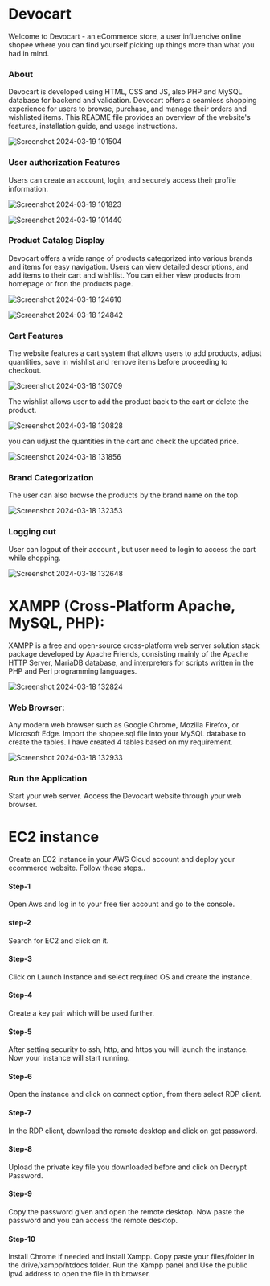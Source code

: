 # Devocart
Welcome to Devocart - an eCommerce store, a user influencive online shopee where you can find yourself picking up things more than what you had in mind.
### About
Devocart is developed using HTML, CSS and JS, also PHP and MySQL database for backend and validation. Devocart offers a seamless shopping experience for users to browse, purchase, and manage their orders and wishlisted items. This README file provides an overview of the website's features, installation guide, and usage instructions.

![Screenshot 2024-03-19 101504](https://github.com/yesaswinidevipendem/eCommerce-website/assets/99169709/5b085727-ac35-41d7-907e-d613a7ee0b97)

### User authorization Features
 Users can create an account, login, and securely access their profile information.
 
 ![Screenshot 2024-03-19 101823](https://github.com/yesaswinidevipendem/eCommerce-website/assets/99169709/572b4cb5-e178-40ee-8942-60fbf81edf92)

![Screenshot 2024-03-19 101440](https://github.com/yesaswinidevipendem/eCommerce-website/assets/99169709/67fec5a5-3600-4d7c-9f00-934acadc74f5)

### Product Catalog Display
Devocart offers a wide range of products categorized into various brands and items for easy navigation. Users can view detailed descriptions, and add items to their cart and wishlist.
You can either view products from homepage or fron the products page.

![Screenshot 2024-03-18 124610](https://github.com/yesaswinidevipendem/eCommerce-website/assets/99169709/243024e2-fca7-4657-a43c-aecd816e15b1)

![Screenshot 2024-03-18 124842](https://github.com/yesaswinidevipendem/eCommerce-website/assets/99169709/117eee29-9b1f-42d0-adf3-e634c0e98121)

### Cart Features
The website features a cart system that allows users to add products, adjust quantities, save in wishlist and remove items before proceeding to checkout.

![Screenshot 2024-03-18 130709](https://github.com/yesaswinidevipendem/eCommerce-website/assets/99169709/608a6860-eb55-420a-b10f-7a6c74b13e6e)

The wishlist allows user to add the product back to the cart or delete the product.

![Screenshot 2024-03-18 130828](https://github.com/yesaswinidevipendem/eCommerce-website/assets/99169709/f45888c1-2a96-4e9f-b9ea-6039ce38803c)

you can udjust the quantities in the cart and check the updated price.

![Screenshot 2024-03-18 131856](https://github.com/yesaswinidevipendem/eCommerce-website/assets/99169709/52d49fb9-2990-401a-a399-b5da4ad4a3e1)

### Brand Categorization
The user can also browse the products by the brand name on the top.

![Screenshot 2024-03-18 132353](https://github.com/yesaswinidevipendem/eCommerce-website/assets/99169709/5a4e3e73-59b1-4811-b6bb-f39307b9bf6f)

### Logging out
User can logout of their account , but user need to login to access the cart while shopping.

![Screenshot 2024-03-18 132648](https://github.com/yesaswinidevipendem/eCommerce-website/assets/99169709/ed099bef-3507-470f-90e5-90b0a6f4a868)

# XAMPP (Cross-Platform Apache, MySQL, PHP):
XAMPP is a free and open-source cross-platform web server solution stack package developed by Apache Friends, consisting mainly of the Apache HTTP Server, MariaDB database, and interpreters for scripts written in the PHP and Perl programming languages.

![Screenshot 2024-03-18 132824](https://github.com/yesaswinidevipendem/eCommerce-website/assets/99169709/468a21fc-13de-4f10-8815-150dba511404)

### Web Browser:
Any modern web browser such as Google Chrome, Mozilla Firefox, or Microsoft Edge.
Import the shopee.sql file into your MySQL database to create the tables. I have created 4 tables based on my requirement.

![Screenshot 2024-03-18 132933](https://github.com/yesaswinidevipendem/eCommerce-website/assets/99169709/17e71871-bfc5-4bd8-9c83-b6c5c0ba49b9)

### Run the Application
Start your web server.
Access the Devocart website through your web browser.

# EC2 instance
Create an EC2 instance in your AWS Cloud account and deploy your ecommerce website.
Follow these steps..
#### Step-1 
Open Aws and log in to your free tier account and go to the console.
#### step-2
Search for EC2 and click on it.
#### Step-3
Click on Launch Instance and select required OS and create the instance.
#### Step-4
Create a key pair which will be used further.
#### Step-5
After setting security to ssh, http, and https you will launch the instance.
Now your instance will start running.
#### Step-6
Open the instance and click on connect option, from there select RDP client.
#### Step-7
In the RDP client, download the remote desktop and click on get password.
#### Step-8
Upload the private key file you downloaded before and click on Decrypt Password.
#### Step-9
Copy the password given and open the remote desktop. Now paste the password and you can access the remote desktop.
#### Step-10
Install Chrome if needed and install Xampp. Copy paste your files/folder in the drive/xampp/htdocs folder.
Run the Xampp panel and Use the public Ipv4 address to open the file in th browser.
